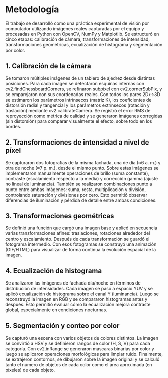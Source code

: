 # Metodología

El trabajo se desarrolló como una práctica experimental de visión por computador utilizando imágenes reales capturadas por el equipo y procesadas en Python con OpenCV, NumPy y Matplotlib. Se estructuró en cinco etapas: calibración de cámara, transformaciones de intensidad, transformaciones geométricas, ecualización de histograma y segmentación por color.

## 1. Calibración de la cámara
Se tomaron múltiples imágenes de un tablero de ajedrez desde distintas posiciones. Para cada imagen se detectaron esquinas internas con cv2.findChessboardCorners, se refinaron subpíxel con cv2.cornerSubPix, y se emparejaron con sus coordenadas reales. Con todos los pares 2D↔3D se estimaron los parámetros intrínsecos (matriz K), los coeficientes de distorsión radial y tangencial y los parámetros extrínsecos (rotación y traslación) mediante cv2.calibrateCamera. Se registró el error RMS de reproyección como métrica de calidad y se generaron imágenes corregidas (sin distorsión) para comparar visualmente el efecto, sobre todo en los bordes.

## 2. Transformaciones de intensidad a nivel de píxel
Se capturaron dos fotografías de la misma fachada, una de día (≈6 a. m.) y otra de noche (≈7 p. m.), desde el mismo punto. Sobre estas imágenes se implementaron manualmente operaciones de brillo (suma constante), contraste (escalamiento respecto a la media) y corrección gamma (ajuste no lineal de luminancia). También se realizaron combinaciones punto a punto entre ambas imágenes: suma, resta, multiplicación y división, controlando saturación y divisiones por cero. Esto permitió observar diferencias de iluminación y pérdida de detalle entre ambas condiciones. 

## 3. Transformaciones geométricas
Se definió una función que cargó una imagen base y aplicó en secuencia varias transformaciones afines: traslaciones, rotaciones alrededor del centro y escalamiento. Después de cada transformación se guardó el fotograma intermedio. Con esos fotogramas se construyó una animación (GIF/HTML) para visualizar de forma continua la evolución espacial de la imagen.

## 4. Ecualización de histograma
Se analizaron las imágenes de fachada día/noche en términos de distribución de intensidades. Cada imagen se pasó a espacio YUV y se aplicó ecualización de histograma sobre el canal Y (luminancia). Luego se reconstruyó la imagen en RGB y se compararon histogramas antes y después. Esto permitió evaluar cómo la ecualización mejora contraste global, especialmente en condiciones nocturnas.

## 5. Segmentación y conteo por color
Se capturó una escena con varios objetos de colores distintos. La imagen se convirtió a HSV y se definieron rangos de color (H, S, V) para cada categoría. Con cv2.inRange se generaron máscaras binarias por color y luego se aplicaron operaciones morfológicas para limpiar ruido. Finalmente, se extrajeron contornos, se dibujaron sobre la imagen original y se calculó tanto el número de objetos de cada color como el área aproximada (en píxeles) de cada objeto.